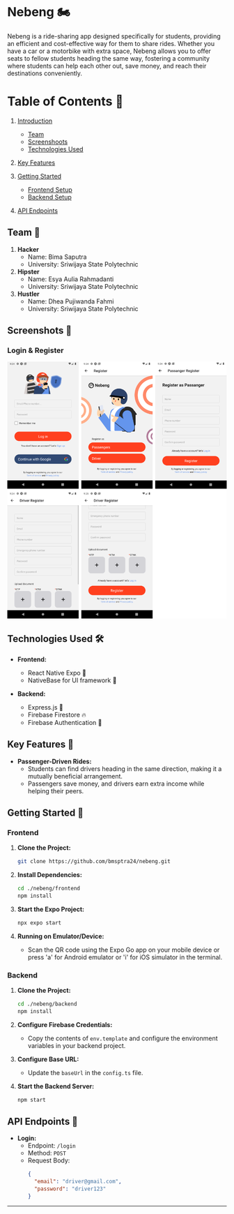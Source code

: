 # Nebeng 🏍️

Nebeng is a ride-sharing app designed specifically for students, providing an efficient and cost-effective way for them to share rides. Whether you have a car or a motorbike with extra space, Nebeng allows you to offer seats to fellow students heading the same way, fostering a community where students can help each other out, save money, and reach their destinations conveniently.

# Table of Contents 📑

1. [Introduction](https://github.com/bmsptra24/nebeng?tab=readme-ov-file#nebeng-%EF%B8%8F)

   - [Team](https://github.com/bmsptra24/nebeng?tab=readme-ov-file#nebeng-%EF%B8%8F)
   - [Screenshoots](https://github.com/bmsptra24/nebeng?tab=readme-ov-file#image-ui-)
   - [Technologies Used](https://github.com/bmsptra24/nebeng?tab=readme-ov-file#technologies-used-%EF%B8%8F)

2. [Key Features](https://github.com/bmsptra24/nebeng?tab=readme-ov-file#key-features-)

3. [Getting Started](https://github.com/bmsptra24/nebeng?tab=readme-ov-file#getting-started-)

   - [Frontend Setup](https://github.com/bmsptra24/nebeng?tab=readme-ov-file#frontend)
   - [Backend Setup](https://github.com/bmsptra24/nebeng?tab=readme-ov-file#backend)

4. [API Endpoints](https://github.com/bmsptra24/nebeng?tab=readme-ov-file#api-endpoints-)

## Team 🤝

1. **Hacker**
   - Name: Bima Saputra
   - University: Sriwijaya State Polytechnic
2. **Hipster**
   - Name: Esya Aulia Rahmadanti
   - University: Sriwijaya State Polytechnic
3. **Hustler**
   - Name: Dhea Pujiwanda Fahmi
   - University: Sriwijaya State Polytechnic

## Screenshots 🌈

### Login & Register

![Login & Register](https://github.com/bmsptra24/nebeng/blob/main/doc/ss.png)

## Technologies Used 🛠️

- **Frontend:**

  - React Native Expo 📱
  - NativeBase for UI framework 🎨

- **Backend:**
  - Express.js 🚀
  - Firebase Firestore 🔥
  - Firebase Authentication 🔑

## Key Features 🌟

- **Passenger-Driven Rides:**
  - Students can find drivers heading in the same direction, making it a mutually beneficial arrangement.
  - Passengers save money, and drivers earn extra income while helping their peers.

## Getting Started 🚀

### Frontend

1. **Clone the Project:**

   ```bash
   git clone https://github.com/bmsptra24/nebeng.git
   ```

2. **Install Dependencies:**

   ```bash
   cd ./nebeng/frontend
   npm install
   ```

3. **Start the Expo Project:**

   ```bash
   npx expo start
   ```

4. **Running on Emulator/Device:**
   - Scan the QR code using the Expo Go app on your mobile device or press 'a' for Android emulator or 'i' for iOS simulator in the terminal.

### Backend

1. **Clone the Project:**

   ```bash
   cd ./nebeng/backend
   npm install
   ```

2. **Configure Firebase Credentials:**

   - Copy the contents of `env.template` and configure the environment variables in your backend project.

3. **Configure Base URL:**

   - Update the `baseUrl` in the `config.ts` file.

4. **Start the Backend Server:**
   ```bash
   npm start
   ```

## API Endpoints 📡

- **Login:**
  - Endpoint: `/login`
  - Method: `POST`
  - Request Body:
    ```json
    {
      "email": "driver@gmail.com",
      "password": "driver123"
    }
    ```

---
